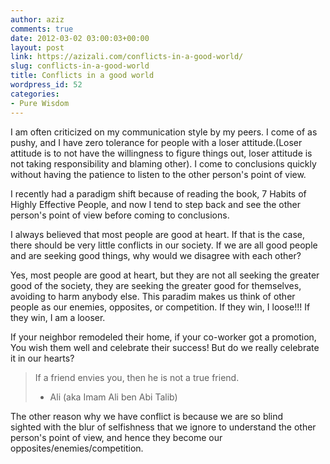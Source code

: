 ```yaml
---
author: aziz
comments: true
date: 2012-03-02 03:00:03+00:00
layout: post
link: https://azizali.com/conflicts-in-a-good-world/
slug: conflicts-in-a-good-world
title: Conflicts in a good world
wordpress_id: 52
categories:
- Pure Wisdom
---
```


I am often criticized on my communication style by my peers. I come of as pushy, and I have zero tolerance for people with a loser attitude.(Loser attitude is to not have the willingness to figure things out, loser attitude is not taking responsibility and blaming other). I come to conclusions quickly without having the patience to listen to the other person's point of view.

I recently had a paradigm shift because of reading the book, 7 Habits of Highly Effective People, and now I tend to step back and see the other person's point of view before coming to conclusions.

I always believed that most people are good at heart. If that is the case, there should be very little conflicts in our society. If we are all good people and are seeking good things, why would we disagree with each other?

Yes, most people are good at heart, but they are not all seeking the greater good of the society, they are seeking the greater good for themselves, avoiding to harm anybody else. This paradim makes us think of other people as our enemies, opposites, or competition. If they win, I loose!!! If they win, I am a looser.

If your neighbor remodeled their home, if your co-worker got a promotion, You wish them well and celebrate their success! But do we really celebrate it in our hearts?


<blockquote>If a friend envies you, then he is not a true friend.

- Ali (aka Imam Ali ben Abi Talib)</blockquote>


The other reason why we have conflict is because we are so blind sighted with the blur of selfishness that we ignore to understand the other person's point of view, and hence they become our opposites/enemies/competition.
